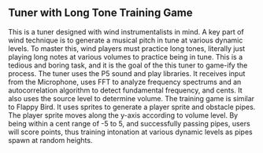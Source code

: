 ## Tuner with Long Tone Training Game

This is a tuner designed with wind instrumentalists in mind. 
A key part of wind technique is to generate a musical pitch in tune at various dynamic levels.
To master this, wind players must practice long tones, literally just playing long notes at various volumes to practice being in tune.
This is a tedious and boring task, and it is the goal of the this tuner to game-ify the process.
The tuner uses the P5 sound and play libraries.
It receives input from the Microphone, uses FFT to analyze frequency spectrums and an autocorrelation algorithm to detect fundamental frequency, and cents.
It also uses the source level to determine volume.
The training game is similar to Flappy Bird.
It uses sprites to generate a player sprite and obstacle pipes.
The player sprite moves along the y-axis according to volume level.
By being within a cent range of -5 to 5, and successfully passing pipes, users will score points, thus training intonation at various dynamic levels as pipes spawn at random heights.